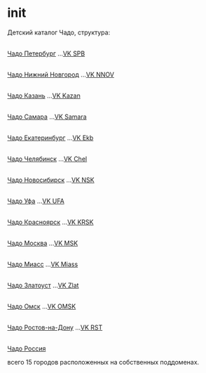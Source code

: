 # init

Детский каталог Чадо, структура:

<div class="w3-dropdown-content w3-bar-block w3-border">
<br/><a class="w3-bar-item w3-button" href="//spb.chado.org">Чадо Петербург</a>
&hellip;<a href="https://vk.com/spb.chadoorg">VK SPB</a>

<br/><a class="w3-bar-item w3-button" href="//nnov.chado.org">Чадо  Нижний Новгород</a>
&hellip;<a href="https://vk.com/nnov.chadoorg">VK NNOV</a>

<br/><a class="w3-bar-item w3-button" href="//kzn.chado.org">Чадо Казань</a>
&hellip;<a href="https://vk.com/kzn.chadoorg">VK Kazan</a>

<br/><a class="w3-bar-item w3-button" href="//sam.chado.org">Чадо Самара</a>
&hellip;<a href="https://vk.com/sam.chadoorg">VK Samara</a>

<br/><a class="w3-bar-item w3-button" href="//ekb.chado.org">Чадо Екатеринбург</a>
&hellip;<a href="https://vk.com/ekb.chadoorg">VK Ekb</a>

<br/><a class="w3-bar-item w3-button" href="//chel.chado.org">Чадо Челябинск</a>
&hellip;<a href="https://vk.com/chel.chadoorg">VK Chel</a>

<br/><a class="w3-bar-item w3-button" href="//nsk.chado.org">Чадо Новосибирск</a>
&hellip;<a href="https://vk.com/nsk.chadoorg">VK NSK</a>

<br/><a class="w3-bar-item w3-button" href="//ufa.chado.org">Чадо Уфа</a>
&hellip;<a href="https://vk.com/ufa.chadoorg">VK UFA</a>

<br/><a class="w3-bar-item w3-button" href="//krsk.chado.org/">Чадо Красноярск</a>
&hellip;<a href="https://vk.com/krsk.chadoorg">VK KRSK</a>

<br/><a class="w3-bar-item w3-button" href="//msk.chado.org/">Чадо Москва</a>
&hellip;<a href="https://vk.com/chadomoscow">VK MSK</a>

<br/><a class="w3-bar-item w3-button" href="//miass.chado.org/">Чадо Миасс</a>
&hellip;<a href="https://vk.com/chadomiass">VK Miass</a>

<br/><a class="w3-bar-item w3-button" href="//zlat.chado.org/">Чадо Златоуст</a>
&hellip;<a href="https://vk.com/zlat.chadoorg">VK Zlat</a>

<br/><a class="w3-bar-item w3-button" href="//omsk.chado.org">Чадо Омск</a>
&hellip;<a href="https://vk.com/club154630137">VK OMSK</a>

<br/><a class="w3-bar-item w3-button" href="//rst.chado.org">Чадо Ростов-на-Дону</a>
&hellip;<a href="https://vk.com/club154630386">VK RST</a>

<br/><a class="w3-bar-item w3-button" href="//www.chado.org">Чадо Россия</a>
</div></div>

всего 15 городов расположенных на собственных поддоменах.
